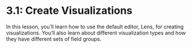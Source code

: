 # 3.1: Create Visualizations

In this lesson, you’ll learn how to use the default editor, Lens, for creating visualizations. You’ll also learn about different visualization types and how they have different sets of field groups.

